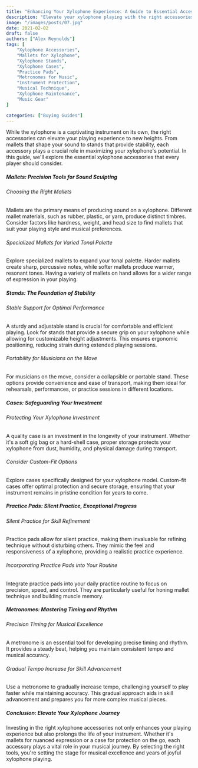 ```yaml
---
title: "Enhancing Your Xylophone Experience: A Guide to Essential Accessories"
description: "Elevate your xylophone playing with the right accessories. Discover how mallets, stands, cases, and more can enhance your musical experience. Find the perfect tools to protect your instrument, refine your technique, and master your musical expression."
image: "/images/posts/07.jpg"
date: 2021-02-02
draft: false
authors: ["Alex Reynolds"]
tags: [
    "Xylophone Accessories",
    "Mallets for Xylophone",
    "Xylophone Stands",
    "Xylophone Cases",
    "Practice Pads",
    "Metronomes for Music",
    "Instrument Protection",
    "Musical Technique",
    "Xylophone Maintenance",
    "Music Gear"
]

categories: ["Buying Guides"]
---
```


While the xylophone is a captivating instrument on its own, the right accessories can elevate your playing experience to new heights. From mallets that shape your sound to stands that provide stability, each accessory plays a crucial role in maximizing your xylophone's potential. In this guide, we'll explore the essential xylophone accessories that every player should consider.

##### Mallets: Precision Tools for Sound Sculpting

###### Choosing the Right Mallets

Mallets are the primary means of producing sound on a xylophone. Different mallet materials, such as rubber, plastic, or yarn, produce distinct timbres. Consider factors like hardness, weight, and head size to find mallets that suit your playing style and musical preferences.

###### Specialized Mallets for Varied Tonal Palette

Explore specialized mallets to expand your tonal palette. Harder mallets create sharp, percussive notes, while softer mallets produce warmer, resonant tones. Having a variety of mallets on hand allows for a wider range of expression in your playing.

##### Stands: The Foundation of Stability

###### Stable Support for Optimal Performance

A sturdy and adjustable stand is crucial for comfortable and efficient playing. Look for stands that provide a secure grip on your xylophone while allowing for customizable height adjustments. This ensures ergonomic positioning, reducing strain during extended playing sessions.

###### Portability for Musicians on the Move

For musicians on the move, consider a collapsible or portable stand. These options provide convenience and ease of transport, making them ideal for rehearsals, performances, or practice sessions in different locations.

##### Cases: Safeguarding Your Investment

###### Protecting Your Xylophone Investment

A quality case is an investment in the longevity of your instrument. Whether it's a soft gig bag or a hard-shell case, proper storage protects your xylophone from dust, humidity, and physical damage during transport.

###### Consider Custom-Fit Options

Explore cases specifically designed for your xylophone model. Custom-fit cases offer optimal protection and secure storage, ensuring that your instrument remains in pristine condition for years to come.

##### Practice Pads: Silent Practice, Exceptional Progress

###### Silent Practice for Skill Refinement

Practice pads allow for silent practice, making them invaluable for refining technique without disturbing others. They mimic the feel and responsiveness of a xylophone, providing a realistic practice experience.

###### Incorporating Practice Pads into Your Routine

Integrate practice pads into your daily practice routine to focus on precision, speed, and control. They are particularly useful for honing mallet technique and building muscle memory.

##### Metronomes: Mastering Timing and Rhythm

###### Precision Timing for Musical Excellence

A metronome is an essential tool for developing precise timing and rhythm. It provides a steady beat, helping you maintain consistent tempo and musical accuracy.

###### Gradual Tempo Increase for Skill Advancement

Use a metronome to gradually increase tempo, challenging yourself to play faster while maintaining accuracy. This gradual approach aids in skill advancement and prepares you for more complex musical pieces.

##### Conclusion: Elevate Your Xylophone Journey

Investing in the right xylophone accessories not only enhances your playing experience but also prolongs the life of your instrument. Whether it's mallets for nuanced expression or a case for protection on the go, each accessory plays a vital role in your musical journey. By selecting the right tools, you're setting the stage for musical excellence and years of joyful xylophone playing.
